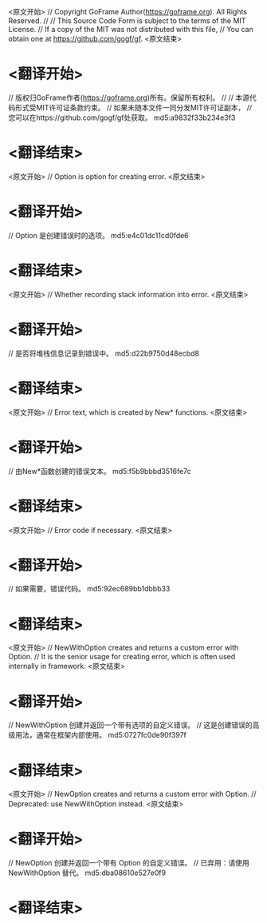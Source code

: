 
<原文开始>
// Copyright GoFrame Author(https://goframe.org). All Rights Reserved.
//
// This Source Code Form is subject to the terms of the MIT License.
// If a copy of the MIT was not distributed with this file,
// You can obtain one at https://github.com/gogf/gf.
<原文结束>

# <翻译开始>
// 版权归GoFrame作者(https://goframe.org)所有。保留所有权利。
//
// 本源代码形式受MIT许可证条款约束。
// 如果未随本文件一同分发MIT许可证副本，
// 您可以在https://github.com/gogf/gf处获取。 md5:a9832f33b234e3f3
# <翻译结束>


<原文开始>
// Option is option for creating error.
<原文结束>

# <翻译开始>
// Option 是创建错误时的选项。 md5:e4c01dc11cd0fde6
# <翻译结束>


<原文开始>
// Whether recording stack information into error.
<原文结束>

# <翻译开始>
// 是否将堆栈信息记录到错误中。 md5:d22b9750d48ecbd8
# <翻译结束>


<原文开始>
// Error text, which is created by New* functions.
<原文结束>

# <翻译开始>
// 由New*函数创建的错误文本。 md5:f5b9bbbd3516fe7c
# <翻译结束>


<原文开始>
// Error code if necessary.
<原文结束>

# <翻译开始>
// 如果需要，错误代码。 md5:92ec689bb1dbbb33
# <翻译结束>


<原文开始>
// NewWithOption creates and returns a custom error with Option.
// It is the senior usage for creating error, which is often used internally in framework.
<原文结束>

# <翻译开始>
// NewWithOption 创建并返回一个带有选项的自定义错误。
// 这是创建错误的高级用法，通常在框架内部使用。 md5:0727fc0de90f397f
# <翻译结束>


<原文开始>
// NewOption creates and returns a custom error with Option.
// Deprecated: use NewWithOption instead.
<原文结束>

# <翻译开始>
// NewOption 创建并返回一个带有 Option 的自定义错误。
// 已弃用：请使用 NewWithOption 替代。 md5:dba08610e527e0f9
# <翻译结束>

